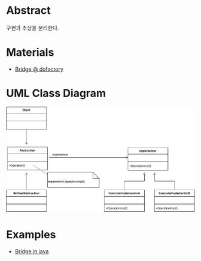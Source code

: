 # Abstract

구현과 추상을 분리한다.

# Materials

* [Bridge @ dofactory](https://www.dofactory.com/net/bridge-design-pattern)

# UML Class Diagram

![](bridge.drawio.png)

# Examples

* [Bridge in java](/java/java_design_pattern/bridge.md)
